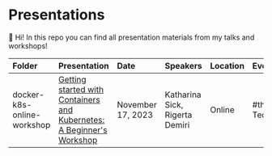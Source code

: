 # Presentations

👋 Hi! In this repo you can find all presentation materials from my talks and workshops! 

Folder | Presentation | Date | Speakers | Location | Event 
|:-------------------------- | :-------------------------- | :-------------------------- |:-------------------------- |:-------------------------- |:--------------------------|
docker-k8s-online-workshop| [Getting started with Containers and Kubernetes: A Beginner's Workshop](https://www.meetup.com/thenewitgirls/events/295157809/) | November 17, 2023 | Katharina Sick, Rigerta Demiri | Online | #theNewITGirls Tech Track | 
